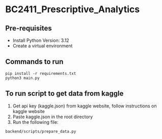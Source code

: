 # BC2411_Prescriptive_Analytics

## Pre-requisites
- Install Python Version: 3.12
- Create a virtual environment 


## Commands to run
```
pip install -r requirements.txt
python3 main.py
```

## To run script to get data from kaggle
1. Get api key (kaggle.json) from kaggle website, follow instructions on kaggle website
2. Paste kaggle.json in the root directory
3. Run the following file:
```
backend/scripts/prepare_data.py
```

